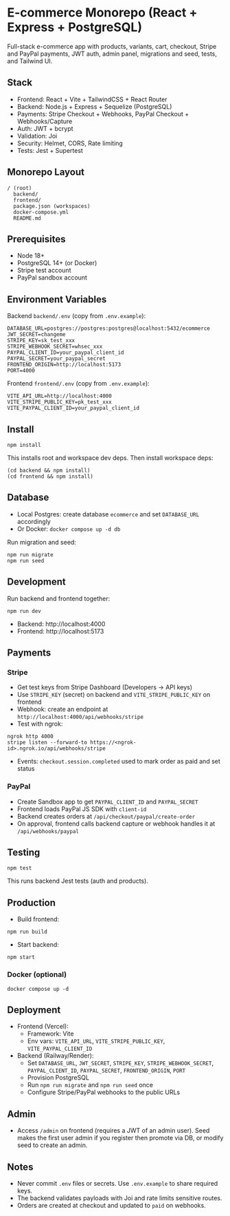 # E-commerce Monorepo (React + Express + PostgreSQL)

Full-stack e-commerce app with products, variants, cart, checkout, Stripe and PayPal payments, JWT auth, admin panel, migrations and seed, tests, and Tailwind UI.

## Stack
- Frontend: React + Vite + TailwindCSS + React Router
- Backend: Node.js + Express + Sequelize (PostgreSQL)
- Payments: Stripe Checkout + Webhooks, PayPal Checkout + Webhooks/Capture
- Auth: JWT + bcrypt
- Validation: Joi
- Security: Helmet, CORS, Rate limiting
- Tests: Jest + Supertest

## Monorepo Layout
```
/ (root)
  backend/
  frontend/
  package.json (workspaces)
  docker-compose.yml
  README.md
```

## Prerequisites
- Node 18+
- PostgreSQL 14+ (or Docker)
- Stripe test account
- PayPal sandbox account

## Environment Variables
Backend `backend/.env` (copy from `.env.example`):
```
DATABASE_URL=postgres://postgres:postgres@localhost:5432/ecommerce
JWT_SECRET=changeme
STRIPE_KEY=sk_test_xxx
STRIPE_WEBHOOK_SECRET=whsec_xxx
PAYPAL_CLIENT_ID=your_paypal_client_id
PAYPAL_SECRET=your_paypal_secret
FRONTEND_ORIGIN=http://localhost:5173
PORT=4000
```

Frontend `frontend/.env` (copy from `.env.example`):
```
VITE_API_URL=http://localhost:4000
VITE_STRIPE_PUBLIC_KEY=pk_test_xxx
VITE_PAYPAL_CLIENT_ID=your_paypal_client_id
```

## Install
```
npm install
```
This installs root and workspace dev deps. Then install workspace deps:
```
(cd backend && npm install)
(cd frontend && npm install)
```

## Database
- Local Postgres: create database `ecommerce` and set `DATABASE_URL` accordingly
- Or Docker: `docker compose up -d db`

Run migration and seed:
```
npm run migrate
npm run seed
```

## Development
Run backend and frontend together:
```
npm run dev
```
- Backend: http://localhost:4000
- Frontend: http://localhost:5173

## Payments
### Stripe
- Get test keys from Stripe Dashboard (Developers -> API keys)
- Use `STRIPE_KEY` (secret) on backend and `VITE_STRIPE_PUBLIC_KEY` on frontend
- Webhook: create an endpoint at `http://localhost:4000/api/webhooks/stripe`
- Test with ngrok:
```
ngrok http 4000
stripe listen --forward-to https://<ngrok-id>.ngrok.io/api/webhooks/stripe
```
- Events: `checkout.session.completed` used to mark order as paid and set status

### PayPal
- Create Sandbox app to get `PAYPAL_CLIENT_ID` and `PAYPAL_SECRET`
- Frontend loads PayPal JS SDK with `client-id`
- Backend creates orders at `/api/checkout/paypal/create-order`
- On approval, frontend calls backend capture or webhook handles it at `/api/webhooks/paypal`

## Testing
```
npm test
```
This runs backend Jest tests (auth and products).

## Production
- Build frontend:
```
npm run build
```
- Start backend:
```
npm start
```

### Docker (optional)
```
docker compose up -d
```

## Deployment
- Frontend (Vercel):
  - Framework: Vite
  - Env vars: `VITE_API_URL`, `VITE_STRIPE_PUBLIC_KEY`, `VITE_PAYPAL_CLIENT_ID`
- Backend (Railway/Render):
  - Set `DATABASE_URL`, `JWT_SECRET`, `STRIPE_KEY`, `STRIPE_WEBHOOK_SECRET`, `PAYPAL_CLIENT_ID`, `PAYPAL_SECRET`, `FRONTEND_ORIGIN`, `PORT`
  - Provision PostgreSQL
  - Run `npm run migrate` and `npm run seed` once
  - Configure Stripe/PayPal webhooks to the public URLs

## Admin
- Access `/admin` on frontend (requires a JWT of an admin user). Seed makes the first user admin if you register then promote via DB, or modify seed to create an admin.

## Notes
- Never commit `.env` files or secrets. Use `.env.example` to share required keys.
- The backend validates payloads with Joi and rate limits sensitive routes.
- Orders are created at checkout and updated to `paid` on webhooks.